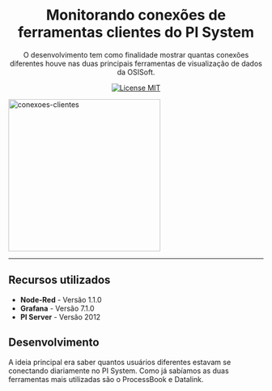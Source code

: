 
<h1 align="center">
<br>
Monitorando conexões de ferramentas clientes do PI System
</h1>

<p align="center">O desenvolvimento tem como finalidade mostrar quantas conexões diferentes houve nas duas principais ferramentas de visualização de dados da OSISoft.</p>

<p align="center">
  <a href="https://www.apache.org/licenses/LICENSE-2.0">
    <img src="https://img.shields.io/badge/apache-2.0-blue" alt="License MIT">
  </a>
</p>

<div>
  <img src="https://github.com/dedynobre/monitorando-conexoes-clientes-do-pi-system/blob/master/event.gif" alt="conexoes-clientes" height="300">
</div>

<hr />


## Recursos utilizados

- **Node-Red** - Versão 1.1.0
- **Grafana** - Versão 7.1.0
- **PI Server** - Versão 2012

## Desenvolvimento

A ideia principal era saber quantos usuários diferentes estavam se conectando diariamente no PI System. Como já sabíamos as duas ferramentas mais utilizadas são o ProcessBook e Datalink.


